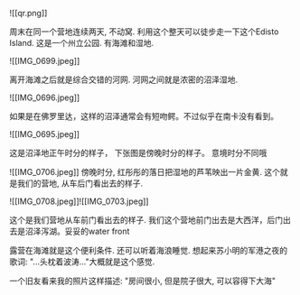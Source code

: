 ![[qr.png]]

周末在同一个营地连续两天, 不动窝. 利用这个整天可以徒步走一下这个Edisto Island. 这是一个州立公园. 有海滩和湿地. 

![[IMG_0699.jpeg]]

离开海滩之后就是综合交错的河网. 河网之间就是浓密的沼泽湿地.

![[IMG_0696.jpeg]]

如果是在佛罗里达，这样的沼泽通常会有短吻鳄。不过似乎在南卡没有看到。

![[IMG_0695.jpeg]]

这是沼泽地正午时分的样子， 下张图是傍晚时分的样子。 意境时分不同哦

![[IMG_0706.jpeg]]
傍晚时分, 红彤彤的落日把湿地的芦苇映出一片金黄. 这个就是我们的营地, 从车后门看出去的样子. 


![[IMG_0708.jpeg]]![[IMG_0703.jpeg]]

这个是我们营地从车前门看出去的样子. 我们这个营地前门出去是大西洋，后门出去是沼泽泻湖。妥妥的water front

露营在海滩就是这个便利条件. 还可以听着海浪睡觉. 想起来苏小明的军港之夜的歌词: "...头枕着波涛..."大概就是这个感觉.

一个旧友看来我的照片这样描述: "房间很小, 但是院子很大, 可以容得下大海"